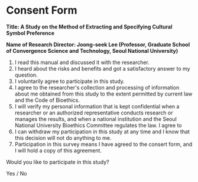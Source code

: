 # Consent Form
**Title: A Study on the Method of Extracting and Specifying Cultural Symbol Preference**

**Name of Research Director: Joong-seek Lee (Professor, Graduate School of Convergence Science and Technology, Seoul National University)**

1. I read this manual and discussed it with the researcher.
2. I heard about the risks and benefits and got a satisfactory answer to my question.
3. I voluntarily agree to participate in this study.
4. I agree to the researcher's collection and processing of information about me obtained from this study to the extent permitted by current law and the Code of Bioethics.
5. I will verify my personal information that is kept confidential when a researcher or an authorized representative conducts research or manages the results, and when a national institution and the Seoul National University Bioethics Committee regulates the law. I agree to
6. I can withdraw my participation in this study at any time and I know that this decision will not do anything to me.
7. Participation in this survey means I have agreed to the consert form, and I will hold a copy of this agreement.

Would you like to participate in this study?

Yes   /   No
